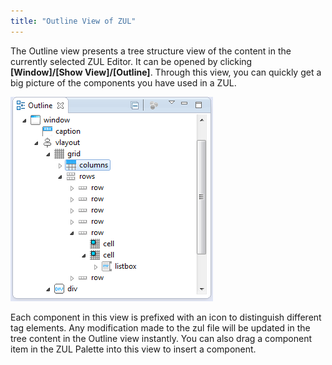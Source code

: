 ```yaml
---
title: "Outline View of ZUL"
---
```


The Outline view presents a tree structure view of the content in the
currently selected ZUL Editor. It can be opened by clicking
**\[Window\]/\[Show View\]/\[Outline\]**. Through this view, you can
quickly get a big picture of the components you have used in a ZUL.

![](images/studio-outline-view.png)

Each component in this view is prefixed with an icon to distinguish
different tag elements. Any modification made to the zul file will be
updated in the tree content in the Outline view instantly. You can also
drag a component item in the ZUL Palette into this view to insert a
component.

